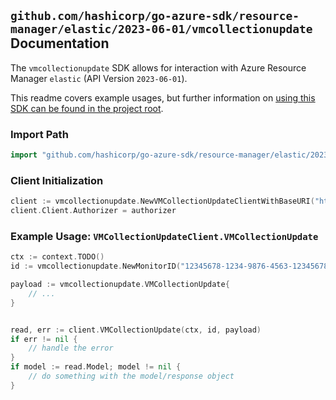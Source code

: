 
## `github.com/hashicorp/go-azure-sdk/resource-manager/elastic/2023-06-01/vmcollectionupdate` Documentation

The `vmcollectionupdate` SDK allows for interaction with Azure Resource Manager `elastic` (API Version `2023-06-01`).

This readme covers example usages, but further information on [using this SDK can be found in the project root](https://github.com/hashicorp/go-azure-sdk/tree/main/docs).

### Import Path

```go
import "github.com/hashicorp/go-azure-sdk/resource-manager/elastic/2023-06-01/vmcollectionupdate"
```


### Client Initialization

```go
client := vmcollectionupdate.NewVMCollectionUpdateClientWithBaseURI("https://management.azure.com")
client.Client.Authorizer = authorizer
```


### Example Usage: `VMCollectionUpdateClient.VMCollectionUpdate`

```go
ctx := context.TODO()
id := vmcollectionupdate.NewMonitorID("12345678-1234-9876-4563-123456789012", "example-resource-group", "monitorValue")

payload := vmcollectionupdate.VMCollectionUpdate{
	// ...
}


read, err := client.VMCollectionUpdate(ctx, id, payload)
if err != nil {
	// handle the error
}
if model := read.Model; model != nil {
	// do something with the model/response object
}
```
